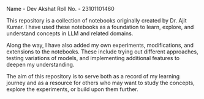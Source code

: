Name - Dev Akshat
Roll No. - 23101101460



This repository is a collection of notebooks originally created by Dr. Ajit Kumar. I have used these notebooks as a foundation to learn, explore, and understand concepts in LLM and related domains.

Along the way, I have also added my own experiments, modifications, and extensions to the notebooks. These include trying out different approaches, testing variations of models, and implementing additional features to deepen my understanding.

The aim of this repository is to serve both as a record of my learning journey and as a resource for others who may want to study the concepts, explore the experiments, or build upon them further.
